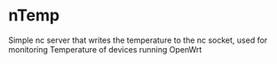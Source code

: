 # nTemp
Simple nc server that writes the temperature to the nc socket, used for monitoring Temperature of devices running OpenWrt 
